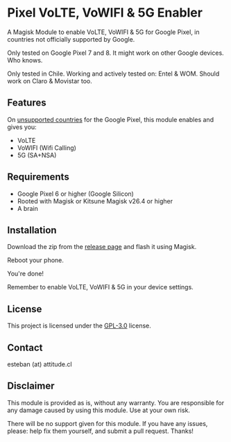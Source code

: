 # Pixel VoLTE, VoWIFI & 5G Enabler

A Magisk Module to enable VoLTE, VoWIFI & 5G for Google Pixel, in countries not officially supported by Google.

Only tested on Google Pixel 7 and 8. It might work on other Google devices. Who knows.

Only tested in Chile. Working and actively tested on: Entel & WOM. Should work on Claro & Movistar too.

## Features

On [unsupported countries](https://pixel.withgoogle.com/5G/) for the Google Pixel, this module enables and gives you:

- VoLTE
- VoWIFI (Wifi Calling)
- 5G (SA+NSA)

## Requirements

- Google Pixel 6 or higher (Google Silicon)
- Rooted with Magisk or Kitsune Magisk v26.4 or higher
- A brain

## Installation

Download the zip from the [release page](https://github.com/TCattd/Pixel-VoLTE-VoWIFI-5G-Enabler/releases) and flash it using Magisk.

Reboot your phone.

You're done!

Remember to enable VoLTE, VoWIFI & 5G in your device settings.

## License
This project is licensed under the [GPL-3.0](https://www.gnu.org/licenses/gpl-3.0.en.html) license.

## Contact

esteban (at) attitude.cl

## Disclaimer

This module is provided as is, without any warranty. You are responsible for any damage caused by using this module. Use at your own risk.

There will be no support given for this module. If you have any issues, please: help fix them yourself, and submit a pull request. Thanks!
